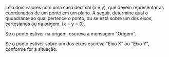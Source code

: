 Leia dois valores com uma casa decimal (x e y), que devem representar as coordenadas de um ponto em um plano. A seguir, determine qual o quuadrante ao qual pertence o ponto, ou se está sobre um dos eixos, cartesianos ou na origem. (x = y = 0).

Se o ponto estiver na origem, escreva a mensagem "Origem".

Se o ponto estiver sobre um dos eixos escreva "Eixo X" ou "Eixo Y", conforme for a situação.

